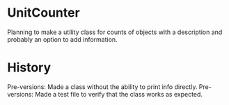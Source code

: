 # UnitCounter
Planning to make a utility class for counts of objects with a description and probably an option to add information.

# History
Pre-versions: Made a class without the ability to print info directly.
Pre-versions: Made a test file to verify that the class works as expected.
